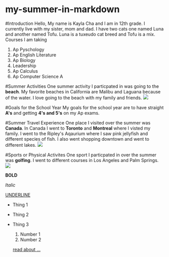 # my-summer-in-markdown

#Introduction
Hello, My name is Kayla Cha and I am in 12th grade. I currently live with my sister, mom and dad. I have two cats one named Luna and another named Tofu. Luna is a tuxeudo cat breed and Tofu is a mix. 
Courses I am taking 
1. Ap Pyschology
2. Ap English Literature
3. Ap Biology
4. Leadership
5. Ap Calculus
6. Ap Computer Science A

#Summer Activities
One summer activity I particpated in was going to the **beach**. My favorite beaches in California are Malibu and Laguana because of the water. I love going to the beach with my family and friends. 
![](https://wallpapercave.com/wp/wp4574973.jpg)

#Goals for the School Year
My goals for the school year are to have straight **A's** and getting **4's and 5's** on my Ap exams. 

#Summer Travel Experience
One place I visited over the summer was **Canada**. In Canada I went to **Toronto** and **Montreal** where I visted my family. I went to the Ripley's Aqaurium where I saw pink jellyfish and different species of fish. I also went shopping downtown and went to different lakes.
![](https://live.staticflickr.com/65535/48847334376_fa37447195_b.jpg)

#Sports or Physical Activites
One sport I particpated in over the summer was **golfing**. I went to different courses in Los Angeles and Palm Springs.
![](https://th.bing.com/th/id/R.fed0670b049c1315fea290405230c5e7?rik=q0oIQJ79vMVO6Q&pid=ImgRaw&r=0)

**BOLD**

*Italic*

<u>UNDERLINE</u>

- Thing 1
- Thing 2
- Thing 3

  1. Number 1
  2. Number 2
 
  [read about ...](https://www.wikipedia.org/)

  ![]()
